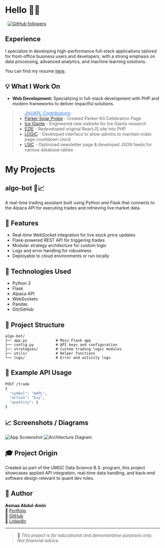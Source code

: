 # Hello  👋🏽
<a href="https://asmaa.dev/" rel="nofollow"><img src="https://camo.githubusercontent.com/9c8db1057dfe26478218a77c14920271455333f872f9283a10741d929f2a431c/68747470733a2f2f696d672e736869656c64732e696f2f62616467652f576562736974652d726564" alt="" data-canonical-src="https://img.shields.io/badge/Website-red" style="max-width: 100%;"></a>
<a href="https://www.cs.columbia.edu/~paine/" rel="nofollow">
<a href="https://www.linkedin.com/in/asmaa-a-17021713b/" rel="nofollow"><img src="https://camo.githubusercontent.com/dd2878e0e84abc79161f4658dff533060ad65a954fdc43b72445f9f7825d14e2/68747470733a2f2f696d672e736869656c64732e696f2f62616467652f4c696e6b6564496e2d626c7565" alt="" data-canonical-src="https://img.shields.io/badge/LinkedIn-blue" style="max-width: 100%;"></a>
<a href="https://github.com/blkpvnthr"><img src="https://camo.githubusercontent.com/21bcd20db459d3e60563eec008e6afee723ce4fb82adc6ae172f3b35ad71d255/68747470733a2f2f696d672e736869656c64732e696f2f6769746875622f666f6c6c6f776572732f74696d6b7061696e653f6c6162656c3d466f6c6c6f77267374796c653d736f6369616c" alt="GitHub followers" data-canonical-src="https://img.shields.io/github/followers/blkpvnthr?label=Follow&amp;style=social" style="max-width: 100%;"></a>

## Experience
I specialize in developing high-performance full-stack applications tailored for front-office business users and developers, with a strong emphasis on data processing, advanced analytics, and machine learning solutions.

You can find my resume <a href="https://drive.google.com/file/d/1TNi7127nPwad_xj6kHCqHXqqE5UPSkZ7/view?usp=sharing" rel="nofollow">here</a>.</p>

## 💡 What I Work On 

- **Web Development:** Specializing in full-stack development with PHP and modern frameworks to deliver impactful solutions.

<blockquote>
 <ul> <em style="color: rgb(52, 122, 235);"><u>JHUAPL Contributions</u></em>:
  <li><a href="https://parkersolarprobe.jhuapl.edu/parker-kit/" target="_blank">Parker Solar Probe</a> - Created Parker-Kit Celebration Page</li>
  <li><a href="https://icegiants.jhuapl.edu/" target="_blank">Ice Giants</a> - Engineered new website for Ice Giants research</li>
  <li><a href="https://ezie.jhuapl.edu/" target="_blank">EZIE</a> - Redeveloped original ReactJS site into PHP</li>
  <li><a href="https://logic.jhuapl.edu/" target="_blank">LOGIC</a> - Developed interface to allow admins to maintain index page countdown clock</li>
  <li><a href="https://lsic.jhuapl.edu/" target="_blank">LSIC</a> - Optimized newsletter page & developed JSON feeds for various database tables</li>
</ul>
</blockquote>


# My Projects
## algo-bot 🧠📈
A real-time trading assistant built using Python and Flask that connects to the Alpaca API for executing trades and retrieving live market data.

## 🚀 Features
- Real-time WebSocket integration for live stock price updates
- Flask-powered REST API for triggering trades
- Modular strategy architecture for custom logic
- Logs and error handling for robustness
- Deployable to cloud environments or run locally

## 🔧 Technologies Used
- Python 3
- Flask
- Alpaca API
- WebSockets
- Pandas
- Git/GitHub

## 📂 Project Structure
```
algo-bot/
├── app.py             # Main Flask app
├── config.py          # API keys and configuration
├── strategies/        # Custom trading logic modules
├── utils/             # Helper functions
└── logs/              # Error and activity logs
```

## 🧪 Example API Usage
```bash
POST /trade
{
  "symbol": "AAPL",
  "action": "buy",
  "quantity": 1
}
```

## 📈 Screenshots / Diagrams
![App Screenshot](screenshots/dashboard.png)
![Architecture Diagram](screenshots/architecture.png)

## 🎓 Project Origin
Created as part of the UMGC Data Science B.S. program, this project showcases applied API integration, real-time data handling, and back-end software design relevant to quant dev roles.

## 👤 Author
**Asmaa Abdul-Amin**  
🔗 [Portfolio](https://asmaa.dev)  
🐙 [GitHub](https://github.com/blkpvnthr)  
💼 [LinkedIn](https://linkedin.com/in/blkpvnthr)

---

> 📌 *This project is for educational and demonstrative purposes only. Not financial advice.*
